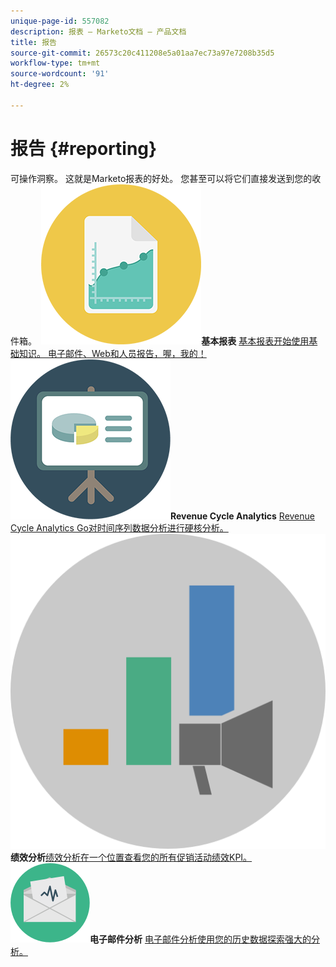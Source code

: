```yaml
---
unique-page-id: 557082
description: 报表 — Marketo文档 — 产品文档
title: 报告
source-git-commit: 26573c20c411208e5a01aa7ec73a97e7208b35d5
workflow-type: tm+mt
source-wordcount: '91'
ht-degree: 2%

---
```



# 报告 {#reporting}

可操作洞察。 这就是Marketo报表的好处。 您甚至可以将它们直接发送到您的收件箱。
**&#x200B; ![基本报表](assets/documents-bookmarks-17.png)基本报表** [基本报表开始使用基础知识。 电子邮件、Web和人员报告，喔，我的！](https://docs.marketo.com/display/DOCS/Basic+Reporting)     **&#x200B; ![Revenue Cycle Analytics](assets/seo-08.png)Revenue Cycle Analytics** [Revenue Cycle Analytics Go对时间序列数据分析进行硬核分析。](https://docs.marketo.com/display/DOCS/Revenue+Cycle+Analytics)     **&#x200B; ![绩效分析](assets/mpi-for-docs-2x.png)绩效分析**&#x200B;[绩效分析在一个位置查看您的所有促销活动绩效KPI。](https://docs.marketo.com/display/DOCS/Marketing+Performance+Insights)     **&#x200B; ![电子邮件分析](assets/email-insights.png)电子邮件分析** [电子邮件分析使用您的历史数据探索强大的分析。](https://docs.marketo.com/display/DOCS/Email+Insights)
